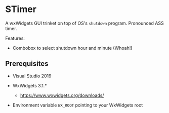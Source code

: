 # STimer

A wxWidgets GUI trinket on top of OS's `shutdown` program. Pronounced ASS timer.

Features:

- Combobox to select shutdown hour and minute (Whoah!)

## Prerequisites

- Visual Studio 2019
- WxWidgets 3.1.*
  - https://www.wxwidgets.org/downloads/

- Environment variable `WX_ROOT` pointing to your WxWidgets root